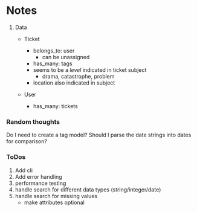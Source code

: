 # Notes

1. Data
    - Ticket 
        - belongs_to: user
           - can be unassigned
        - has_many: tags
        - seems to be a *level* indicated in ticket subject
            - drama, catastrophe, problem
        - location also indicated in subject
   
   - User
      - has_many: tickets
    
### Random thoughts
Do I need to create a tag model?
Should I parse the date strings into dates for comparison?


### ToDos
1. Add cli
2. Add error handling
3. performance testing
4. handle search for different data types (string/integer/date)   
4. handle search for missing values
    - make attributes optional